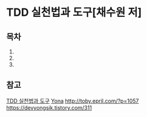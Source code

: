 TDD 실천법과 도구[채수원 저]
======================

## 목차
1.
2.
3.

## 참고
[TDD 실천법과 도구](https://repo.yona.io/doortts/blog/issue/1)
[Yona](https://yona.io/)
http://toby.epril.com/?p=1057
https://devyongsik.tistory.com/311